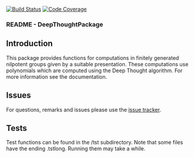 [![Build Status](https://github.com/gap-packages/DeepThoughtPackage/workflows/CI/badge.svg?branch=master)](https://github.com/gap-packages/DeepThoughtPackage/actions?query=workflow%3ACI+branch%3Amaster)
[![Code Coverage](https://codecov.io/github/gap-packages/DeepThoughtPackage/coverage.svg?branch=master&token=)](https://codecov.io/gh/gap-packages/DeepThoughtPackage)

### README - DeepThoughtPackage

## Introduction

This package provides functions for computations in finitely generated nilpotent groups given by a suitable presentation. These computations use polynomials which are computed using the Deep Thought algorithm. For more information see the documentation.

## Issues

For questions, remarks and issues please use the [issue tracker](
https://github.com/duskydolphin/DeepThoughtPackage/issues). 

## Tests

Test functions can be found in the /tst subdirectory. Note that some files have the ending .tstlong. Running them may take a while.
